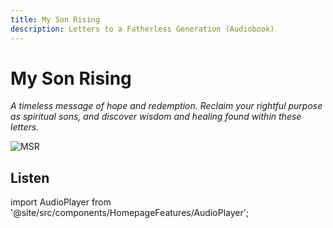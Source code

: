 ```yaml
---
title: My Son Rising
description: Letters to a Fatherless Generation (Audiobook)
---
```


# My Son Rising

*A timeless message of hope and redemption. Reclaim your rightful purpose as spiritual sons, and discover wisdom and healing found within these letters.*

![MSR](/img/msr_full.png)

## Listen

import AudioPlayer from '@site/src/components/HomepageFeatures/AudioPlayer';

<div style={{ display: "flex", alignItems: "center", justifyContent: "flex-start" }}>
  <div style={{ textAlign: "left" }}>
    <AudioPlayer />
  </div>
</div>
